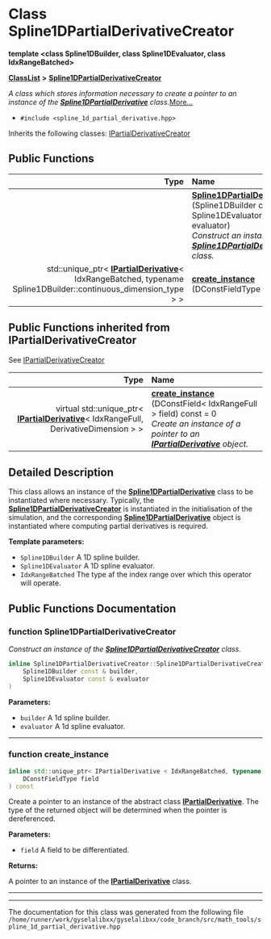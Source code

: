 

# Class Spline1DPartialDerivativeCreator

**template &lt;class Spline1DBuilder, class Spline1DEvaluator, class IdxRangeBatched&gt;**



[**ClassList**](annotated.md) **>** [**Spline1DPartialDerivativeCreator**](classSpline1DPartialDerivativeCreator.md)



_A class which stores information necessary to create a pointer to an instance of the_ [_**Spline1DPartialDerivative**_](classSpline1DPartialDerivative.md) _class._[More...](#detailed-description)

* `#include <spline_1d_partial_derivative.hpp>`



Inherits the following classes: [IPartialDerivativeCreator](classIPartialDerivativeCreator.md)






















































## Public Functions

| Type | Name |
| ---: | :--- |
|   | [**Spline1DPartialDerivativeCreator**](#function-spline1dpartialderivativecreator) (Spline1DBuilder const & builder, Spline1DEvaluator const & evaluator) <br>_Construct an instance of the_ [_**Spline1DPartialDerivativeCreator**_](classSpline1DPartialDerivativeCreator.md) _class._ |
|  std::unique\_ptr&lt; [**IPartialDerivative**](classIPartialDerivative.md)&lt; IdxRangeBatched, typename Spline1DBuilder::continuous\_dimension\_type &gt; &gt; | [**create\_instance**](#function-create_instance) (DConstFieldType field) const<br> |


## Public Functions inherited from IPartialDerivativeCreator

See [IPartialDerivativeCreator](classIPartialDerivativeCreator.md)

| Type | Name |
| ---: | :--- |
| virtual std::unique\_ptr&lt; [**IPartialDerivative**](classIPartialDerivative.md)&lt; IdxRangeFull, DerivativeDimension &gt; &gt; | [**create\_instance**](classIPartialDerivativeCreator.md#function-create_instance) (DConstField&lt; IdxRangeFull &gt; field) const = 0<br>_Create an instance of a pointer to an_ [_**IPartialDerivative**_](classIPartialDerivative.md) _object._ |






















































## Detailed Description


This class allows an instance of the [**Spline1DPartialDerivative**](classSpline1DPartialDerivative.md) class to be instantiated where necessary. Typically, the [**Spline1DPartialDerivativeCreator**](classSpline1DPartialDerivativeCreator.md) is instantiated in the initialisation of the simulation, and the corresponding [**Spline1DPartialDerivative**](classSpline1DPartialDerivative.md) object is instantiated where computing partial derivatives is required. 

**Template parameters:**


* `Spline1DBuilder` A 1D spline builder. 
* `Spline1DEvaluator` A 1D spline evaluator. 
* `IdxRangeBatched` The type af the index range over which this operator will operate. 




    
## Public Functions Documentation




### function Spline1DPartialDerivativeCreator 

_Construct an instance of the_ [_**Spline1DPartialDerivativeCreator**_](classSpline1DPartialDerivativeCreator.md) _class._
```C++
inline Spline1DPartialDerivativeCreator::Spline1DPartialDerivativeCreator (
    Spline1DBuilder const & builder,
    Spline1DEvaluator const & evaluator
) 
```





**Parameters:**


* `builder` A 1d spline builder. 
* `evaluator` A 1d spline evaluator. 




        

<hr>



### function create\_instance 

```C++
inline std::unique_ptr< IPartialDerivative < IdxRangeBatched, typename Spline1DBuilder::continuous_dimension_type > > Spline1DPartialDerivativeCreator::create_instance (
    DConstFieldType field
) const
```



Create a pointer to an instance of the abstract class [**IPartialDerivative**](classIPartialDerivative.md). The type of the returned object will be determined when the pointer is dereferenced.




**Parameters:**


* `field` A field to be differentiated.



**Returns:**

A pointer to an instance of the [**IPartialDerivative**](classIPartialDerivative.md) class. 





        

<hr>

------------------------------
The documentation for this class was generated from the following file `/home/runner/work/gyselalibxx/gyselalibxx/code_branch/src/math_tools/spline_1d_partial_derivative.hpp`

